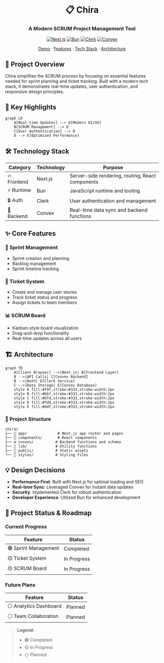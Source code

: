 <div align="center">

# 📋 Chira

### A Modern SCRUM Project Management Tool

[![Next.js](https://img.shields.io/badge/Next.js-black?style=for-the-badge&logo=next.js&logoColor=white)](https://nextjs.org/)
[![Bun](https://img.shields.io/badge/Bun.js-%23000000.svg?style=for-the-badge&logo=bun&logoColor=white)](https://bun.sh/)
[![Clerk](https://img.shields.io/badge/Clerk-purple?style=for-the-badge&logo=clerk&logoColor=white)](https://clerk.dev/)
[![Convex](https://img.shields.io/badge/Convex-FF8C00?style=for-the-badge&logo=convex&logoColor=white)](https://www.convex.dev/)

[Demo](#) · [Features](#-core-features) · [Tech Stack](#%EF%B8%8F-technology-stack) · [Architecture](#-technical-implementation)

</div>

## 🎯 Project Overview

Chira simplifies the SCRUM process by focusing on essential features needed for sprint planning and ticket tracking. Built with a modern tech stack, it demonstrates real-time updates, user authentication, and responsive design principles.

## 🌟 Key Highlights

```mermaid
graph LR
    A[Real-time Updates] --> D[Modern UI/UX]
    B[SCRUM Management] --> D
    C[User Authentication] --> D
    D --> E[Optimized Performance]
```

## 🛠️ Technology Stack

<div align="center">

| Category    | Technology | Purpose                                          |
| ----------- | ---------- | ------------------------------------------------ |
| 🔥 Frontend | Next.js    | Server-side rendering, routing, React components |
| ⚡ Runtime  | Bun        | JavaScript runtime and tooling                   |
| 🔒 Auth     | Clerk      | User authentication and management               |
| 🚀 Backend  | Convex     | Real-time data sync and backend functions        |

</div>

## ✨ Core Features

### 📅 Sprint Management

- Sprint creation and planning
- Backlog management
- Sprint timeline tracking

### 🎫 Ticket System

- Create and manage user stories
- Track ticket status and progress
- Assign tickets to team members

### 📊 SCRUM Board

- Kanban-style board visualization
- Drag-and-drop functionality
- Real-time updates across all users

## 🏗️ Architecture

```mermaid
graph TD
    A[Client Browser] -->|Next.js| B[Frontend Layer]
    B -->|API Calls| C[Convex Backend]
    B -->|Auth| D[Clerk Service]
    C -->|Data Storage| E[Convex Database]
    style A fill:#f9f,stroke:#333,stroke-width:2px
    style B fill:#bbf,stroke:#333,stroke-width:2px
    style C fill:#dfd,stroke:#333,stroke-width:2px
    style D fill:#fdd,stroke:#333,stroke-width:2px
    style E fill:#ddf,stroke:#333,stroke-width:2px
```

### 📁 Project Structure

```
chira/
├── 📱 app/              # Next.js app router and pages
├── 🧩 components/       # React components
├── ⚙️ convex/          # Backend functions and schema
├── 🔧 lib/             # Utility functions
├── 📂 public/          # Static assets
└── 🎨 styles/          # Styling files
```

## 💡 Design Decisions

- **Performance First**: Built with Next.js for optimal loading and SEO
- **Real-time Sync**: Leveraged Convex for instant data updates
- **Security**: Implemented Clerk for robust authentication
- **Developer Experience**: Utilized Bun for enhanced development

## 🚧 Project Status & Roadmap

### Current Progress

| Feature              | Status      |
| -------------------- | ----------- |
| 🟢 Sprint Management | Completed   |
| 🟡 Ticket System     | In Progress |
| 🟡 SCRUM Board       | In Progress |

### Future Plans

| Feature                | Status  |
| ---------------------- | ------- |
| ⚪ Analytics Dashboard | Planned |
| ⚪ Team Collaboration  | Planned |

> **Legend:**
>
> - 🟢 Completed
> - 🟡 In Progress
> - ⚪ Planned
